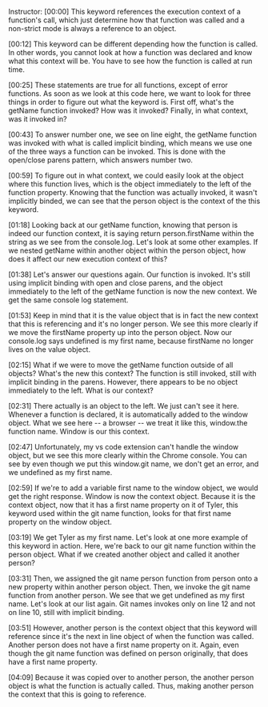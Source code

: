 Instructor: [00:00] This keyword references the execution context of a function's call, which just determine how that function was called and a non-strict mode is always a reference to an object.

[00:12] This keyword can be different depending how the function is called. In other words, you cannot look at how a function was declared and know what this context will be. You have to see how the function is called at run time.

[00:25] These statements are true for all functions, except of error functions. As soon as we look at this code here, we want to look for three things in order to figure out what the keyword is. First off, what's the getName function invoked? How was it invoked? Finally, in what context, was it invoked in?

[00:43] To answer number one, we see on line eight, the getName function was invoked with what is called implicit binding, which means we use one of the three ways a function can be invoked. This is done with the open/close parens pattern, which answers number two.

[00:59] To figure out in what context, we could easily look at the object where this function lives, which is the object immediately to the left of the function property. Knowing that the function was actually invoked, it wasn't implicitly binded, we can see that the person object is the context of the this keyword.

[01:18] Looking back at our getName function, knowing that person is indeed our function context, it is saying return person.firstName within the string as we see from the console.log. Let's look at some other examples. If we nested getName within another object within the person object, how does it affect our new execution context of this?

[01:38] Let's answer our questions again. Our function is invoked. It's still using implicit binding with open and close parens, and the object immediately to the left of the getName function is now the new context. We get the same console log statement.

[01:53] Keep in mind that it is the value object that is in fact the new context that this is referencing and it's no longer person. We see this more clearly if we move the firstName property up into the person object. Now our console.log says undefined is my first name, because firstName no longer lives on the value object.

[02:15] What if we were to move the getName function outside of all objects? What's the new this context? The function is still invoked, still with implicit binding in the parens. However, there appears to be no object immediately to the left. What is our context?

[02:31] There actually is an object to the left. We just can't see it here. Whenever a function is declared, it is automatically added to the window object. What we see here -- a browser -- we treat it like this, window.the function name. Window is our this context.

[02:47] Unfortunately, my vs code extension can't handle the window object, but we see this more clearly within the Chrome console. You can see by even though we put this window.git name, we don't get an error, and we undefined as my first name.

[02:59] If we're to add a variable first name to the window object, we would get the right response. Window is now the context object. Because it is the context object, now that it has a first name property on it of Tyler, this keyword used within the git name function, looks for that first name property on the window object.

[03:19] We get Tyler as my first name. Let's look at one more example of this keyword in action. Here, we're back to our git name function within the person object. What if we created another object and called it another person?

[03:31] Then, we assigned the git name person function from person onto a new property within another person object. Then, we invoke the git name function from another person. We see that we get undefined as my first name. Let's look at our list again. Git names invokes only on line 12 and not on line 10, still with implicit binding.

[03:51] However, another person is the context object that this keyword will reference since it's the next in line object of when the function was called. Another person does not have a first name property on it. Again, even though the git name function was defined on person originally, that does have a first name property.

[04:09] Because it was copied over to another person, the another person object is what the function is actually called. Thus, making another person the context that this is going to reference.
